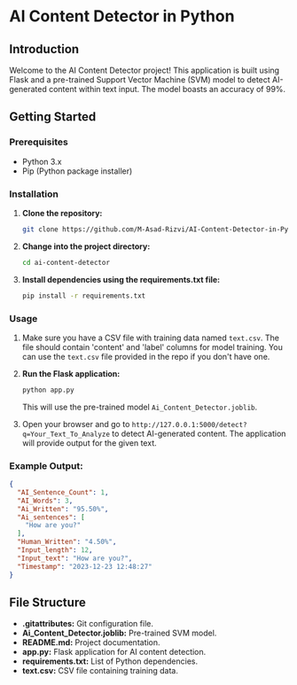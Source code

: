 # AI Content Detector in Python

## Introduction

Welcome to the AI Content Detector project! This application is built using Flask and a pre-trained Support Vector Machine (SVM) model to detect AI-generated content within text input. The model boasts an accuracy of 99%.

## Getting Started

### Prerequisites

- Python 3.x
- Pip (Python package installer)

### Installation

1. **Clone the repository:**
   ```bash
   git clone https://github.com/M-Asad-Rizvi/AI-Content-Detector-in-Python.git
   ```

2. **Change into the project directory:**
   ```bash
   cd ai-content-detector
   ```

3. **Install dependencies using the requirements.txt file:**
   ```bash
   pip install -r requirements.txt
   ```

### Usage

1. Make sure you have a CSV file with training data named `text.csv`. The file should contain 'content' and 'label' columns for model training. You can use the `text.csv` file provided in the repo if you don't have one.

2. **Run the Flask application:**
   ```bash
   python app.py
   ```
   This will use the pre-trained model `Ai_Content_Detector.joblib`.

3. Open your browser and go to `http://127.0.0.1:5000/detect?q=Your_Text_To_Analyze` to detect AI-generated content. The application will provide output for the given text.

### Example Output:

```json
{
  "AI_Sentence_Count": 1,
  "AI_Words": 3,
  "Ai_Written": "95.50%",
  "Ai_sentences": [
    "How are you?"
  ],
  "Human_Written": "4.50%",
  "Input_length": 12,
  "Input_text": "How are you?",
  "Timestamp": "2023-12-23 12:48:27"
}
```

## File Structure

- **.gitattributes:** Git configuration file.
- **Ai_Content_Detector.joblib:** Pre-trained SVM model.
- **README.md:** Project documentation.
- **app.py:** Flask application for AI content detection.
- **requirements.txt:** List of Python dependencies.
- **text.csv:** CSV file containing training data.



